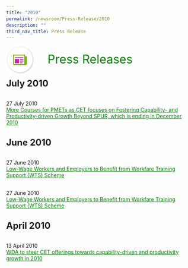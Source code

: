 ```yaml
---
title: "2010"
permalink: /newsroom/Press-Release/2010
description: ""
third_nav_title: Press Release
---
```

<html>
<img align="left"
src="/images/icons/ico_media_articles.png"
class="PressReleaseIcon">
<br>
<font align="center" color="green" size="+3">&nbsp;&nbsp;&nbsp;&nbsp;Press
Releases</font><br><br>

<font size="+2"><b>July 2010</b></font><br><br>

27 July 2010<br>
<a class="hyperlink" href="http://www.ssg-wsg.gov.sg/new-and-announcements/2010/27_Jul_2010.html">More Courses for PMETs as CET focuses on Fostering Capability- and Productivity-driven Growth Beyond SPUR, which is ending in December 2010</a><br><br>

<font size="+2"><b>June 2010</b></font><br><br>

27 June 2010<br>
<a class="hyperlink" href="https://www.ssg-wsg.gov.sg/new-and-announcements/2010/27_June_2010.html">Low-Wage Workers and Employers to Benefit from Workfare Training Support (WTS) Scheme</a><br><br>

27 June 2010<br>
<a class="hyperlink" href="https://www.mom.gov.sg/newsroom/press-releases/2010/lowwage-workers-and-employers-to-benefit-from-workfare-training-support-wts-scheme">Low-Wage Workers and Employers to Benefit from Workfare Training Support (WTS) Scheme</a><br><br>

<font size="+2"><b>April 2010</b></font><br><br>

13 April 2010<br>
<a class="hyperlink" href="http://www.ssg-wsg.gov.sg/new-and-announcements/2010/13_Apr_2010.html">WDA to steer CET offerings towards capability-driven and productivity growth in 2010</a>

<style>
img.PressReleaseIcon {
  height: 15%;
  width: 15%;
}
a.hyperlink {
    color:green;
  }
a.hyperlink:hover {
    color:MediumVioletRed;
  }
</style>